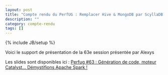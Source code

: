 ```yaml
---
layout: post
title: "Compte rendu du PerfUG : Remplacer Hive & MongoDB par ScyllaDB : Retour d'expérience Numberly"
description: ""
category: compte-rendu
tags: []
---
```

{% include JB/setup %}

Voici le support de présentation de la 63e session présentée par Alexys
<!-- more -->


Les slides sont disponibles ici : [Perfug #63 : Génération de code, moteur Catalyst… Démystifions Apache Spark !](https://vimeo.com/336331219/f8db56b0cc)


